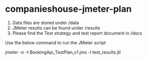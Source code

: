 # companieshouse-jmeter-plan

1. Data files are stored under /data
2. JMeter results can be found under /results
3. Please find the Test strategy and test report document in /docs

   
Use the below command to run the JMeter script

jmeter -n -t BookingApi_TestPlan_v1.jmx -l test_results.jtl
